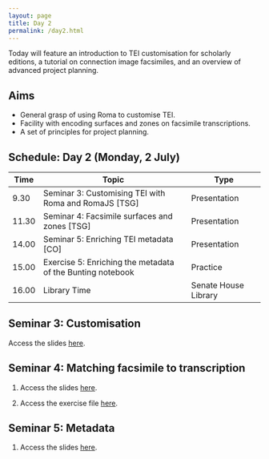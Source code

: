 ```yaml
---
layout: page
title: Day 2
permalink: /day2.html
---
```


Today will feature an introduction to TEI customisation for scholarly editions, a tutorial on connection image facsimiles, and an overview of advanced project planning.

## Aims

- General grasp of using Roma to customise TEI.
- Facility with encoding surfaces and zones on facsimile transcriptions.
- A set of principles for project planning.

## Schedule: Day 2 (Monday, 2 July)

|Time   | Topic   | Type |
|---|---|---|
|9.30	| Seminar 3: Customising TEI with Roma and RomaJS [TSG] | Presentation |
| 11.30	| Seminar 4: Facsimile surfaces and zones [TSG] | Presentation |
| 14.00 | Seminar 5: Enriching TEI metadata [CO]  | Presentation |
| 15.00 | Exercise 5: Enriching the metadata of the Bunting notebook | Practice |
| 16.00   | Library Time   | Senate House Library  |

## Seminar 3: Customisation

Access the slides [here](../TEI_customization.pdf).

## Seminar 4: Matching facsimile to transcription

1. Access the slides [here](../facsimile-surfaces-zones.pdf).

2. Access the exercise file [here](../Exercise_Transcription.pdf).

## Seminar 5: Metadata

1. Access the slides [here](TBD).
